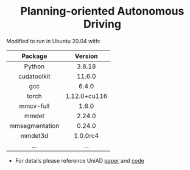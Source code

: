 <div align="center">   
  
# Planning-oriented Autonomous Driving
</div>


Modified to run in Ubuntu 20.04 with:

|Package|Version|
|:---:|:---:|
|Python|3.8.18|
|cudatoolkit|11.6.0|
|gcc|6.4.0|
|torch|1.12.0+cu116|
|mmcv-full|1.6.0|
|mmdet|2.24.0|
|mmsegmentation|0.24.0|
|mmdet3d|1.0.0rc4|
|...|...|


- For details please reference UniAD [paper](https://arxiv.org/abs/2212.10156) and [code](https://github.com/OpenDriveLab/UniAD)